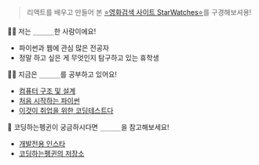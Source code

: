 > 리액트를 배우고 만들어 본 [⭐영화검색 사이트 StarWatches⭐](https://starwatches.netlify.app)를 구경해보셔용!

🙋‍♀️ 저는 `______`한 사람이에요!

- 파이썬과 웹에 관심 많은 전공자
- 정말 하고 싶은 게 무엇인지 탐구하고 있는 휴학생

👩‍💻 지금은 `______`를 공부하고 있어요!

- [컴퓨터 구조 및 설계](http://www.yes24.com/Product/Goods/16426341)
- [처음 시작하는 파이썬](http://www.yes24.com/Product/Goods/91870652)
- [이것이 취업을 위한 코딩테스트다](http://www.yes24.com/Product/Goods/91433923)

🐧 코딩하는펭귄이 궁금하시다면 `______`을 참고해보세요!

- [개발전용 인스타](https://www.instagram.com/cooding_penguin/)
- [코딩하는펭귄의 저장소](https://cooding-penguin.netlify.app/)

